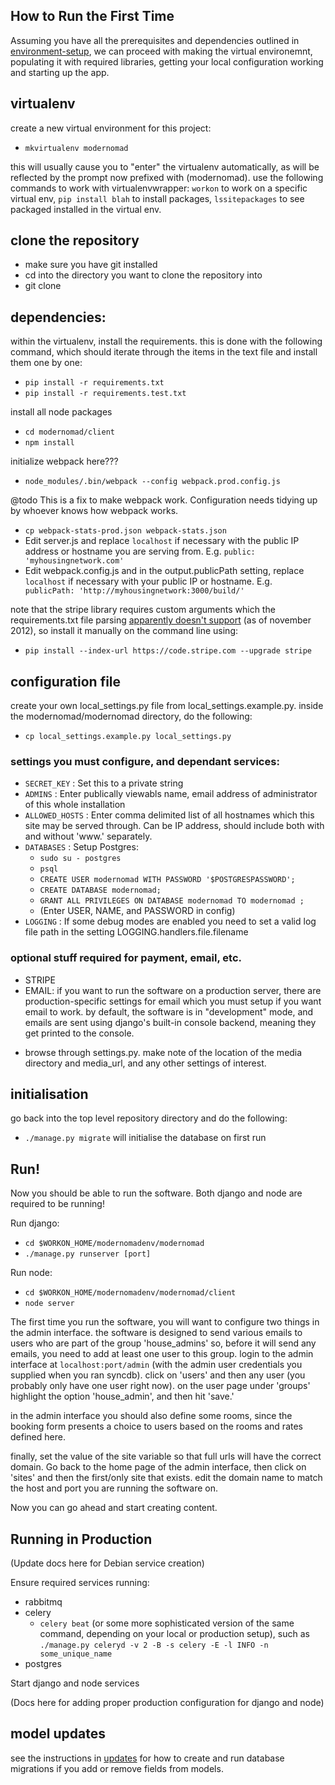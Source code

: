 ## How to Run the First Time

Assuming you have all the prerequisites and dependencies outlined in [environment-setup](environment-setup.md), we can proceed with making the virtual environemnt, populating it with required libraries, getting your local configuration working and starting up the app.

## virtualenv
create a new virtual environment for this project:
- `mkvirtualenv modernomad`

this will usually cause you to "enter" the virtualenv automatically, as will be
reflected by the prompt now prefixed with (modernomad). use the following
commands to work with virtualenvwrapper: `workon` to work on a specific virtual
env, `pip install blah` to install packages, `lssitepackages` to see packaged
installed in the virtual env. 

## clone the repository

- make sure you have git installed
- cd into the directory you want to clone the repository into
- git clone 

## dependencies:
within the virtualenv, install the requirements. this is done with the following command, which should iterate through the items in the text file and install them one by one:
- `pip install -r requirements.txt` 
- `pip install -r requirements.test.txt` 

install all node packages
- `cd modernomad/client`
- `npm install`

initialize webpack here???
- `node_modules/.bin/webpack --config webpack.prod.config.js`

@todo This is a fix to make webpack work. Configuration needs tidying up by whoever knows how webpack works.
- `cp webpack-stats-prod.json webpack-stats.json`
- Edit server.js and replace `localhost` if necessary with the public IP address or hostname you are serving from. E.g. `public: 'myhousingnetwork.com'`
- Edit webpack.config.js and in the output.publicPath setting, replace `localhost` if necessary with your public IP or hostname. E.g. ` publicPath: 'http://myhousingnetwork:3000/build/'`


note that the stripe library requires custom arguments which the
requirements.txt file parsing [apparently doesn't
support](https://github.com/pypa/pip/pull/515) (as of november 2012), so
install it manually on the command line using:

- `pip install --index-url https://code.stripe.com --upgrade stripe`


## configuration file
create your own local_settings.py file from local_settings.example.py. inside the modernomad/modernomad directory, do the following:
- `cp local_settings.example.py local_settings.py`

### settings you must configure, and dependant services:

* `SECRET_KEY` : Set this to a private string
* `ADMINS`     : Enter publically viewabls name, email address of administrator of this whole installation
* `ALLOWED_HOSTS` : Enter comma delimited list of all hostnames which this site may be served through. Can be IP address, should include both with and without 'www.' separately.
* `DATABASES`  : Setup Postgres:
  * `sudo su - postgres`
  * `psql`
  * `CREATE USER modernomad WITH PASSWORD '$POSTGRESPASSWORD';`
  * `CREATE DATABASE modernomad;`
  * `GRANT ALL PRIVILEGES ON DATABASE modernomad TO modernomad ;`
  * (Enter USER, NAME, and PASSWORD in config)
* `LOGGING` : If some debug modes are enabled you need to set a valid log file path in the setting LOGGING.handlers.file.filename

### optional stuff required for payment, email, etc. 

* STRIPE
* EMAIL: if you want to run the software on a production server, there are production-specific settings for email which you must setup if you want email to work. by default, the software is in "development" mode, and emails are sent using django's built-in console backend, meaning they get printed to the console. 

- browse through settings.py. make note of the location of the media directory and media_url, and any other settings of interest.

## initialisation

go back into the top level repository directory and do the following:

- `./manage.py migrate` will initialise the database on first run

## Run!

Now you should be able to run the software. Both django and node are required to be running!

Run django:

- `cd $WORKON_HOME/modernomadenv/modernomad`
- `./manage.py runserver [port]`

Run node:

- `cd $WORKON_HOME/modernomadenv/modernomad/client` 
- `node server`


The first time you run the software, you will want to configure two things in
the admin interface. the software is designed to send various emails to users
who are part of the group 'house_admins' so, before it will send any emails,
you need to add at least one user to this group. login to the admin interface
at `localhost:port/admin` (with the admin user credentials you supplied when
you ran syncdb). click on 'users' and then any user (you probably only have one
user right now). on the user page under 'groups' highlight the option
'house_admin', and then hit 'save.'

in the admin interface you should also define some rooms, since the booking
form presents a choice to users based on the rooms and rates defined here. 

finally, set the value of the site variable so that full urls will have the
correct domain. Go back to the home page of the admin interface, then click
on 'sites' and then the first/only site that exists. edit the domain name
to match the host and port you are running the software on. 

Now you can go ahead and start creating content. 

## Running in Production

(Update docs here for Debian service creation)

Ensure required services running:

- rabbitmq
- celery 
   - `celery beat` (or some
  more sophisticated version of the same command, depending on your local or
  production setup), such as `./manage.py celeryd -v 2 -B -s celery -E -l INFO -n some_unique_name`
- postgres

Start django and node services

(Docs here for adding proper production configuration for django and node)

## model updates
see the instructions in [updates](updates.md) for how to create and run database migrations if you add or remove fields from models. 




